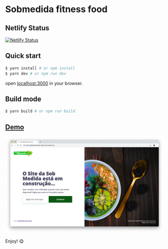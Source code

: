 # Sobmedida fitness food

## Netlify Status

[![Netlify Status](https://api.netlify.com/api/v1/badges/9895c682-5985-4143-bb1a-d4cb70590e23/deploy-status)](https://app.netlify.com/sites/underconstruction-static-html/deploys)

## Quick start

```bash
$ yarn install # or npm install
$ yarn dev # or npm run dev
```

open [localhost:3000](http://localhost:3000/) in your browser.

## Build mode

```bash
$ yarn build # or npm run build
```

## [Demo](https://underconstruction-static-html.netlify.com/)

![underconstruction-static-html](underconstruction-static-html.png)

Enjoy! 😋
